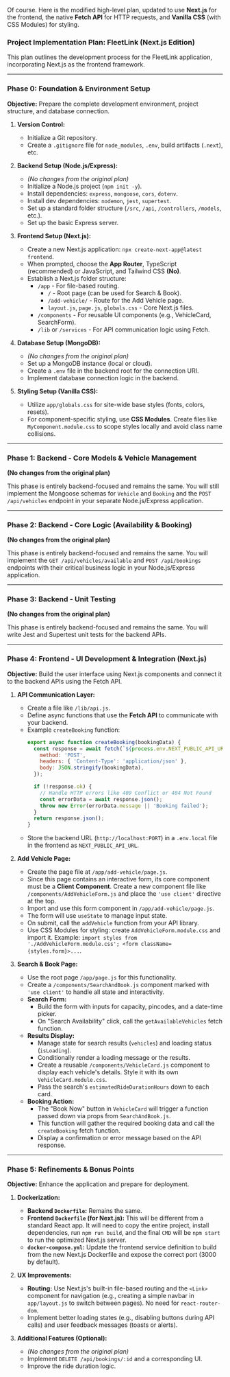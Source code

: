 Of course. Here is the modified high-level plan, updated to use **Next.js** for the frontend, the native **Fetch API** for HTTP requests, and **Vanilla CSS** (with CSS Modules) for styling.

### **Project Implementation Plan: FleetLink (Next.js Edition)**

This plan outlines the development process for the FleetLink application, incorporating Next.js as the frontend framework.

---

### **Phase 0: Foundation & Environment Setup**

**Objective:** Prepare the complete development environment, project structure, and database connection.

1.  **Version Control:**
    *   Initialize a Git repository.
    *   Create a `.gitignore` file for `node_modules`, `.env`, build artifacts (`.next`), etc.

2.  **Backend Setup (Node.js/Express):**
    *   *(No changes from the original plan)*
    *   Initialize a Node.js project (`npm init -y`).
    *   Install dependencies: `express`, `mongoose`, `cors`, `dotenv`.
    *   Install dev dependencies: `nodemon`, `jest`, `supertest`.
    *   Set up a standard folder structure (`/src`, `/api`, `/controllers`, `/models`, etc.).
    *   Set up the basic Express server.

3.  **Frontend Setup (Next.js):**
    *   Create a new Next.js application: `npx create-next-app@latest frontend`.
    *   When prompted, choose the **App Router**, TypeScript (recommended) or JavaScript, and Tailwind CSS **(No)**.
    *   Establish a Next.js folder structure:
        *   `/app` - For file-based routing.
            *   `/` - Root page (can be used for Search & Book).
            *   `/add-vehicle/` - Route for the Add Vehicle page.
            *   `layout.js`, `page.js`, `globals.css` - Core Next.js files.
        *   `/components` - For reusable UI components (e.g., VehicleCard, SearchForm).
        *   `/lib` or `/services` - For API communication logic using Fetch.

4.  **Database Setup (MongoDB):**
    *   *(No changes from the original plan)*
    *   Set up a MongoDB instance (local or cloud).
    *   Create a `.env` file in the backend root for the connection URI.
    *   Implement database connection logic in the backend.

5.  **Styling Setup (Vanilla CSS):**
    *   Utilize `app/globals.css` for site-wide base styles (fonts, colors, resets).
    *   For component-specific styling, use **CSS Modules**. Create files like `MyComponent.module.css` to scope styles locally and avoid class name collisions.

---

### **Phase 1: Backend - Core Models & Vehicle Management**

**(No changes from the original plan)**

This phase is entirely backend-focused and remains the same. You will still implement the Mongoose schemas for `Vehicle` and `Booking` and the `POST /api/vehicles` endpoint in your separate Node.js/Express application.

---

### **Phase 2: Backend - Core Logic (Availability & Booking)**

**(No changes from the original plan)**

This phase is entirely backend-focused and remains the same. You will implement the `GET /api/vehicles/available` and `POST /api/bookings` endpoints with their critical business logic in your Node.js/Express application.

---

### **Phase 3: Backend - Unit Testing**

**(No changes from the original plan)**

This phase is entirely backend-focused and remains the same. You will write Jest and Supertest unit tests for the backend APIs.

---

### **Phase 4: Frontend - UI Development & Integration (Next.js)**

**Objective:** Build the user interface using Next.js components and connect it to the backend APIs using the Fetch API.

1.  **API Communication Layer:**
    *   Create a file like `/lib/api.js`.
    *   Define async functions that use the **Fetch API** to communicate with your backend.
    *   Example `createBooking` function:
        ```javascript
        export async function createBooking(bookingData) {
          const response = await fetch(`${process.env.NEXT_PUBLIC_API_URL}/api/bookings`, {
            method: 'POST',
            headers: { 'Content-Type': 'application/json' },
            body: JSON.stringify(bookingData),
          });

          if (!response.ok) {
            // Handle HTTP errors like 409 Conflict or 404 Not Found
            const errorData = await response.json();
            throw new Error(errorData.message || 'Booking failed');
          }
          return response.json();
        }
        ```
    *   Store the backend URL (`http://localhost:PORT`) in a `.env.local` file in the frontend as `NEXT_PUBLIC_API_URL`.

2.  **Add Vehicle Page:**
    *   Create the page file at `/app/add-vehicle/page.js`.
    *   Since this page contains an interactive form, its core component must be a **Client Component**. Create a new component file like `/components/AddVehicleForm.js` and place the `'use client'` directive at the top.
    *   Import and use this form component in `/app/add-vehicle/page.js`.
    *   The form will use `useState` to manage input state.
    *   On submit, call the `addVehicle` function from your API library.
    *   Use CSS Modules for styling: create `AddVehicleForm.module.css` and import it. Example: `import styles from './AddVehicleForm.module.css'; <form className={styles.form}>...`.

3.  **Search & Book Page:**
    *   Use the root page `/app/page.js` for this functionality.
    *   Create a `/components/SearchAndBook.js` component marked with `'use client'` to handle all state and interactivity.
    *   **Search Form:**
        *   Build the form with inputs for capacity, pincodes, and a date-time picker.
        *   On "Search Availability" click, call the `getAvailableVehicles` fetch function.
    *   **Results Display:**
        *   Manage state for search results (`vehicles`) and loading status (`isLoading`).
        *   Conditionally render a loading message or the results.
        *   Create a reusable `/components/VehicleCard.js` component to display each vehicle's details. Style it with its own `VehicleCard.module.css`.
        *   Pass the search's `estimatedRideDurationHours` down to each card.
    *   **Booking Action:**
        *   The "Book Now" button in `VehicleCard` will trigger a function passed down via props from `SearchAndBook.js`.
        *   This function will gather the required booking data and call the `createBooking` fetch function.
        *   Display a confirmation or error message based on the API response.

---

### **Phase 5: Refinements & Bonus Points**

**Objective:** Enhance the application and prepare for deployment.

1.  **Dockerization:**
    *   **Backend `Dockerfile`:** Remains the same.
    *   **Frontend `Dockerfile` (for Next.js):** This will be different from a standard React app. It will need to copy the entire project, install dependencies, run `npm run build`, and the final `CMD` will be `npm start` to run the optimized Next.js server.
    *   **`docker-compose.yml`:** Update the frontend service definition to build from the new Next.js Dockerfile and expose the correct port (3000 by default).

2.  **UX Improvements:**
    *   **Routing:** Use Next.js's built-in file-based routing and the `<Link>` component for navigation (e.g., creating a simple navbar in `app/layout.js` to switch between pages). No need for `react-router-dom`.
    *   Implement better loading states (e.g., disabling buttons during API calls) and user feedback messages (toasts or alerts).

3.  **Additional Features (Optional):**
    *   *(No changes from the original plan)*
    *   Implement `DELETE /api/bookings/:id` and a corresponding UI.
    *   Improve the ride duration logic.